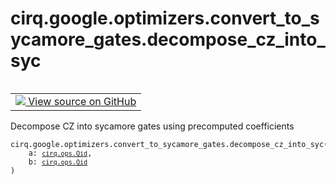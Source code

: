 <div itemscope itemtype="http://developers.google.com/ReferenceObject">
<meta itemprop="name" content="cirq.google.optimizers.convert_to_sycamore_gates.decompose_cz_into_syc" />
<meta itemprop="path" content="Stable" />
</div>

# cirq.google.optimizers.convert_to_sycamore_gates.decompose_cz_into_syc

<!-- Insert buttons and diff -->

<table class="tfo-notebook-buttons tfo-api" align="left">

<td>
  <a target="_blank" href="https://github.com/quantumlib/cirq/tree/master/cirq/google/optimizers/convert_to_sycamore_gates.py">
    <img src="https://www.tensorflow.org/images/GitHub-Mark-32px.png" />
    View source on GitHub
  </a>
</td>
</table>



Decompose CZ into sycamore gates using precomputed coefficients

<pre class="devsite-click-to-copy prettyprint lang-py tfo-signature-link">
<code>cirq.google.optimizers.convert_to_sycamore_gates.decompose_cz_into_syc(
    a: <a href="../../../../cirq/ops/Qid.md"><code>cirq.ops.Qid</code></a>,
    b: <a href="../../../../cirq/ops/Qid.md"><code>cirq.ops.Qid</code></a>
)
</code></pre>



<!-- Placeholder for "Used in" -->
